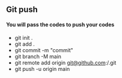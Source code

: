 ## Git push

#### You will pass the codes to push your codes

* git init .
* git add .
* git commit -m "commit"
* git branch -M main
* git remote add origin git@github.com:<username>/<repo>.git
* git push -u origin main
